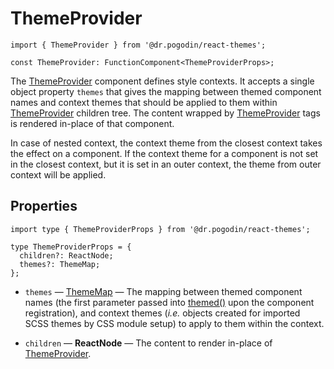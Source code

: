 # ThemeProvider
[ThemeProvider]: themeprovider
```tsx
import { ThemeProvider } from '@dr.pogodin/react-themes';

const ThemeProvider: FunctionComponent<ThemeProviderProps>;
```
The [ThemeProvider] component defines style contexts. It accepts a single object
property `themes` that gives the mapping between themed component names and context
themes that should be applied to them within [ThemeProvider] children tree.
The content wrapped by [ThemeProvider] tags is rendered in-place of that component.

In case of nested context, the context theme from the closest context takes
the effect on a component. If the context theme for a component is not set in
the closest context, but it is set in an outer context, the theme from outer
context will be applied.

## Properties
```tsx
import type { ThemeProviderProps } from '@dr.pogodin/react-themes';

type ThemeProviderProps = {
  children?: ReactNode;
  themes?: ThemeMap;
};
```

- `themes` &mdash; [ThemeMap] &mdash; The mapping between themed component names
  (the first parameter passed into [themed()] upon the component registration),
  and context themes (_i.e._ objects created for imported SCSS themes by
  CSS module setup) to apply to them within the context.

- `children` &mdash; **ReactNode** &mdash; The content to render in-place of [ThemeProvider].

[themed()]: /docs/api/functions/themed
[ThemeMap]: /docs/api/types/thememap
